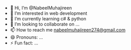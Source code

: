 - 👋 Hi, I’m @NabeelMuhajireen
- 👀 I’m interested in web development 
- 🌱 I’m currently learning c# & python 
- 💞️ I’m looking to collaborate on ...
- 📫 How to reach me nabeelmuhajireen274@gmail.com
- 😄 Pronouns: ...
- ⚡ Fun fact: ...

<!---
NabeelMuhajireen/NabeelMuhajireen is a ✨ special ✨ repository because its `README.md` (this file) appears on your GitHub profile.
You can click the Preview link to take a look at your changes.
--->
